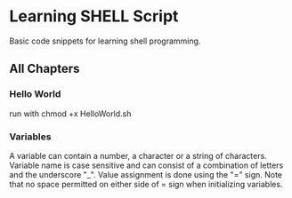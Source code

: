 # Learning SHELL Script

Basic code snippets for learning shell programming.

## All Chapters

### Hello World

run with chmod +x HelloWorld.sh

### Variables

A variable can contain a number, a character or a string of characters. Variable name is case sensitive and can consist of a combination of letters and the underscore "_". Value assignment is done using the "=" sign. Note that no space permitted on either side of = sign when initializing variables.
